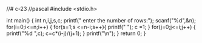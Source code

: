 //# c-23
//pascal
#include <stdio.h>

int main() {
    int n,i,j,s,c;
    printf(" enter the number of rows:");
    scanf("%d",&n);
    for(i=0;i<=n;i++)
       {
            for(s=1;s <=n-i;s++){
        printf(" ");
        c =1;
    }
        for(j=0;j<=i;j++)
        {
            printf("%d ",c);
            c=c*(i-j)/(j+1);
        }
            printf("\n");
        }
        return 0;
}        
        
